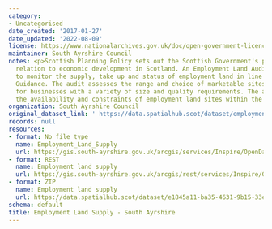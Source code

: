 ```yaml
---
category:
- Uncategorised
date_created: '2017-01-27'
date_updated: '2022-08-09'
license: https://www.nationalarchives.gov.uk/doc/open-government-licence/version/3/
maintainer: South Ayrshire Council
notes: <p>Scottish Planning Policy sets out the Scottish Government's policies in
  relation to economic development in Scotland. An Employment Land Audit is produced
  to monitor the supply, take up and status of employment land in line with National
  Guidance. The audit assesses the range and choice of marketable sites and locations
  for businesses with a variety of size and quality requirements. The audit identifies
  the availability and constraints of employment land sites within the local authority.</p>
organization: South Ayrshire Council
original_dataset_link: ' https://data.spatialhub.scot/dataset/employment_land_supply-sa'
records: null
resources:
- format: No file type
  name: Employment_Land_Supply
  url: https://gis.south-ayrshire.gov.uk/arcgis/services/Inspire/OpenData/MapServer/WFSServer?request=GetCapabilities&service=WFS
- format: REST
  name: Employment land supply
  url: https://gis.south-ayrshire.gov.uk/arcgis/rest/services/Inspire/OpenData/MapServer/31/query?outFields=*&where=1%3D1
- format: ZIP
  name: Employment land supply
  url: https://data.spatialhub.scot/dataset/e1845a11-ba35-4631-9b15-33ed37c16b19/resource/ec788457-a42d-4406-88c9-254ba410089e/download/south_ayrshire_json_dump.zip
schema: default
title: Employment Land Supply - South Ayrshire
---
```

